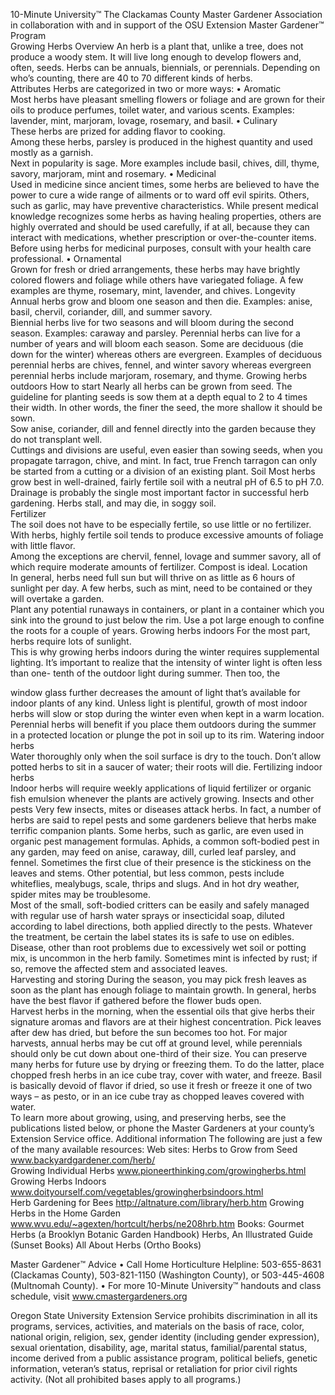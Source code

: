 

10-Minute University™ 
The Clackamas County Master Gardener Association in collaboration with and in support of 
the OSU Extension Master Gardener™ Program   
Growing Herbs 
Overview 
 An herb is a plant that, unlike a tree, does not 
produce a woody stem. It will live long enough to 
develop flowers and, often, seeds. Herbs can be 
annuals, biennials, or perennials. Depending on who’s 
counting, there are 40 to 70 different kinds of herbs.  
Attributes 
Herbs are categorized in two or more ways: 
• Aromatic  
 Most herbs have pleasant smelling flowers or 
foliage and are grown for their oils to produce 
perfumes, toilet water, and various scents.  Examples: 
lavender, mint, marjoram, lovage, rosemary, and basil. 
• Culinary  
These herbs are prized for adding flavor to cooking.  
Among these herbs, parsley is produced in the 
highest quantity and used mostly as a garnish.  
Next in popularity is sage.  More examples include 
basil, chives, dill, thyme, savory, marjoram, mint 
and rosemary. 
• Medicinal  
 Used in medicine since ancient times, some herbs 
are believed to have the power to cure a wide range of 
ailments or to ward off evil spirits. Others, such as 
garlic, may have preventive characteristics. 
 While present medical knowledge recognizes 
some herbs as having healing properties, others are 
highly overrated and should be used carefully, if at all, 
because they can interact with medications, whether 
prescription or over-the-counter items.  
 Before using herbs for medicinal purposes, consult 
with your health care professional. 
• Ornamental  
 Grown for fresh or dried arrangements, these 
herbs may have brightly colored flowers and foliage 
while others have variegated foliage.  A few examples 
are thyme, rosemary, mint, lavender, and chives. 
Longevity   
 Annual herbs grow and bloom one season and 
then die.  Examples: anise, basil, chervil, coriander, 
dill, and summer savory.         
 Biennial herbs live for two seasons and will bloom 
during  the second season.  Examples: caraway and 
parsley. 
 Perennial herbs can live for a number of years and 
will bloom each season.   Some are deciduous (die 
down for the winter) whereas others are evergreen. 
Examples of deciduous perennial herbs are chives, 
fennel, and winter savory whereas evergreen perennial 
herbs include marjoram, rosemary, and thyme. 
Growing herbs outdoors 
How to start 
 Nearly all herbs can be grown from seed.  The 
guideline for planting seeds is sow them at a depth 
equal to 2 to 4 times their width.  In other words, the 
finer the seed, the more shallow it should be sown.   
 Sow anise, coriander, dill and fennel directly into 
the garden because they do not transplant well.  
 Cuttings and divisions are useful, even easier than 
sowing seeds, when you propagate tarragon, chive, 
and mint.  In fact, true French tarragon can only be 
started from a cutting or a division of an existing plant. 
Soil 
 Most herbs grow best in well-drained, fairly fertile 
soil with a neutral pH of 6.5 to pH 7.0.  Drainage is 
probably the single most important factor in successful 
herb gardening.  Herbs stall, and may die, in soggy 
soil.   
Fertilizer  
 The soil does not have to be especially fertile, so 
use little or no fertilizer.  With herbs, highly fertile soil 
tends to produce excessive amounts of foliage with 
little flavor.   
 Among the exceptions are chervil, fennel, lovage 
and summer savory, all of which require moderate 
amounts of fertilizer.  Compost is ideal. 
Location  
 In general, herbs need full sun but will thrive on as 
little as 6 hours of sunlight per day.  A few herbs, such 
as mint, need to be contained or they will overtake a 
garden.   
 Plant any potential runaways in containers, or plant 
in a container which you sink into the ground to just 
below the rim.  Use a pot large enough to confine the 
roots for a couple of years. 
Growing herbs indoors 
 For the most part, herbs require lots of sunlight.  
This is why growing herbs indoors during the winter 
requires supplemental lighting.  It’s important to realize 
that the intensity of winter light is often less than one-
tenth of the outdoor light during summer.  Then too, the 
 

window glass further decreases the amount of light 
that’s available for indoor plants of any kind. 
 Unless light is plentiful, growth of most indoor 
herbs will slow or stop during the winter even when 
kept in a warm location.  
 Perennial herbs will benefit if you place them 
outdoors during the summer in a protected location or 
plunge the pot in soil up to its rim. 
Watering indoor herbs   
 Water thoroughly only when the soil surface is dry 
to the touch.  Don’t  allow potted herbs to sit in a 
saucer of water; their roots will die. 
Fertilizing indoor herbs  
 Indoor herbs will require weekly applications of 
liquid fertilizer or organic fish emulsion whenever the 
plants are actively growing. 
Insects and other pests 
 Very few insects, mites or diseases attack herbs. 
 In fact, a number of herbs are said to repel pests 
and some gardeners believe that herbs make terrific 
companion plants.  Some herbs, such as garlic, are 
even used in organic pest management formulas. 
 Aphids, a common soft-bodied pest in any garden, 
may feed on anise, caraway, dill, curled leaf parsley, 
and fennel.  Sometimes the first clue of their presence 
is the stickiness on the leaves and stems. 
 Other potential, but less common, pests include 
whiteflies, mealybugs, scale, thrips and slugs.  And in 
hot dry weather, spider mites may be troublesome.  
 Most of the small, soft-bodied critters can be easily 
and safely managed with regular use of harsh water 
sprays or insecticidal soap, diluted according to label 
directions, both applied directly to the pests.  Whatever 
the treatment, be certain the label states its is safe to 
use on edibles. 
 Disease, other than root problems due to 
excessively wet soil or potting mix, is uncommon in the 
herb family.  Sometimes mint is infected by rust; if so, 
remove the affected stem and associated leaves.   
Harvesting and storing 
 During the season, you may pick fresh leaves as 
soon as the plant has enough foliage to maintain 
growth.  In general, herbs have the best flavor if 
gathered before the flower buds open.   
 Harvest herbs in the morning, when the essential 
oils that give herbs their signature aromas and flavors 
are at their highest concentration.  Pick leaves after 
dew has dried, but before the sun becomes too hot. 
 For major harvests, annual herbs may be cut off at 
ground level, while perennials should only be cut down 
about one-third of their size. 
 You can preserve many herbs for future use by 
drying or freezing them.  To do the latter, place 
chopped fresh herbs in an ice cube tray, cover with 
water, and freeze. Basil is basically devoid of flavor if 
dried, so use it fresh or freeze it one of two ways – as 
pesto, or in an ice cube tray as chopped leaves 
covered with water.  
 To learn more about growing, using, and 
preserving herbs, see the publications listed below, or 
phone the Master Gardeners at your county’s 
Extension Service office.
Additional information 
The following are just a few of the many available resources: 
 Web sites: 
  Herbs to Grow from Seed   www.backyardgardener.com/herb/  
  Growing Individual Herbs   www.pioneerthinking.com/growingherbs.html  
  Growing Herbs Indoors   www.doityourself.com/vegetables/growingherbsindoors.html   
  Herb Gardening for Bees   http://altnature.com/library/herb.htm 
  Growing Herbs in the Home Garden  www.wvu.edu/~agexten/hortcult/herbs/ne208hrb.htm 
 Books: 
  Gourmet Herbs (a Brooklyn Botanic Garden Handbook) 
  Herbs, An Illustrated Guide (Sunset Books) 
  All About Herbs (Ortho Books)  
 
Master Gardener™ Advice 
• Call Home Horticulture Helpline: 503-655-8631 (Clackamas County), 503-821-1150 (Washington County), or 
503-445-4608 (Multnomah County). 
• For more 10-Minute University™ handouts and class schedule, visit www.cmastergardeners.org  
 
Oregon State University Extension Service prohibits discrimination in all its programs, services, activities, and 
materials on the basis of race, color, national origin, religion, sex, gender identity (including gender expression), 
sexual orientation, disability, age, marital status, familial/parental status, income derived from a public assistance 
program, political beliefs, genetic information, veteran’s status, reprisal or retaliation for prior civil rights activity. 
(Not all prohibited bases apply to all programs.) 
 